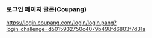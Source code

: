 ### 로그인 페이지 클론(Coupang)
https://login.coupang.com/login/login.pang?login_challenge=d5015932750c4079b498fd6803f7d31a